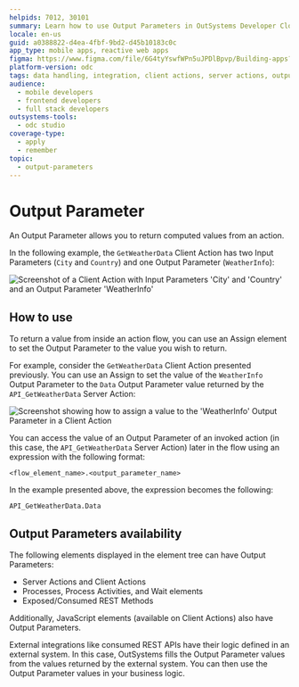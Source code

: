 ```yaml
---
helpids: 7012, 30101
summary: Learn how to use Output Parameters in OutSystems Developer Cloud (ODC) to return computed values from actions, enhancing data handling and integration.
locale: en-us
guid: a0388822-d4ea-4fbf-9bd2-d45b10183c0c
app_type: mobile apps, reactive web apps
figma: https://www.figma.com/file/6G4tyYswfWPn5uJPDlBpvp/Building-apps?type=design&node-id=3213%3A21660&t=ZwHw8hXeFhwYsO5V-1
platform-version: odc
tags: data handling, integration, client actions, server actions, output parameters
audience:
  - mobile developers
  - frontend developers
  - full stack developers
outsystems-tools:
  - odc studio
coverage-type:
  - apply
  - remember
topic:
  - output-parameters
---
```


# Output Parameter

An Output Parameter allows you to return computed values from an action.

In the following example, the `GetWeatherData` Client Action has two Input Parameters (`City` and `Country`) and one Output Parameter (`WeatherInfo`):

![Screenshot of a Client Action with Input Parameters 'City' and 'Country' and an Output Parameter 'WeatherInfo'](images/input-parameter-client-action-example-ss.png "Client Action Input Parameters Example")

## How to use

To return a value from inside an action flow, you can use an Assign element to set the Output Parameter to the value you wish to return.

For example, consider the `GetWeatherData` Client Action presented previously. You can use an Assign to set the value of the `WeatherInfo` Output Parameter to the `Data` Output Parameter value returned by the `API_GetWeatherData` Server Action:

![Screenshot showing how to assign a value to the 'WeatherInfo' Output Parameter in a Client Action](images/output-parameter-example-ss.png "Assigning Value to Output Parameter")

You can access the value of an Output Parameter of an invoked action (in this case, the `API_GetWeatherData` Server Action) later in the flow using an expression with the following format:

`<flow_element_name>.<output_parameter_name>`

In the example presented above, the expression becomes the following:

`API_GetWeatherData.Data`

## Output Parameters availability

The following elements displayed in the element tree can have Output Parameters:

* Server Actions and Client Actions
* Processes, Process Activities, and Wait elements
* Exposed/Consumed REST Methods

Additionally, JavaScript elements (available on Client Actions) also have Output Parameters.

External integrations like consumed REST APIs have their logic defined in an external system. In this case, OutSystems fills the Output Parameter values from the values returned by the external system. You can then use the Output Parameter values in your business logic.
